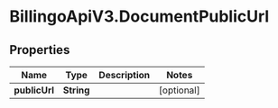 # BillingoApiV3.DocumentPublicUrl

## Properties
Name | Type | Description | Notes
------------ | ------------- | ------------- | -------------
**publicUrl** | **String** |  | [optional] 
